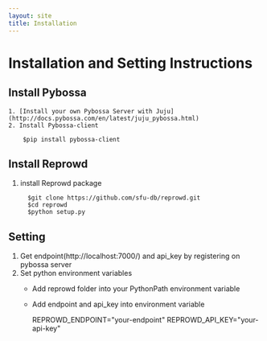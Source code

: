 ```yaml
---
layout: site
title: Installation
---
```

# Installation and Setting Instructions

## Install Pybossa
    1. [Install your own Pybossa Server with Juju](http://docs.pybossa.com/en/latest/juju_pybossa.html)
    2. Install Pybossa-client

        $pip install pybossa-client

## Install Reprowd
1. install Reprowd package

         $git clone https://github.com/sfu-db/reprowd.git
         $cd reprowd
         $python setup.py

## Setting
1. Get endpoint(http://localhost:7000/) and api_key by registering on pybossa server
2. Set python environment variables
    * Add reprowd folder into your PythonPath environment variable
    * Add endpoint and api_key into environment variable

        REPROWD_ENDPOINT="your-endpoint"
        REPROWD_API_KEY="your-api-key"
